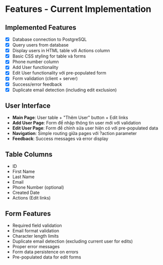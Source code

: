 # Features - Current Implementation

## Implemented Features
- [x] Database connection to PostgreSQL
- [x] Query users from database  
- [x] Display users in HTML table với Actions column
- [x] Basic CSS styling for table và forms
- [x] Phone number column
- [x] Add User functionality
- [x] Edit User functionality với pre-populated form
- [x] Form validation (client + server)
- [x] Success/error feedback
- [x] Duplicate email detection (including edit exclusion)

## User Interface
- **Main Page**: User table + "Thêm User" button + Edit links
- **Add User Page**: Form để nhập thông tin user mới với validation
- **Edit User Page**: Form để chỉnh sửa user hiện có với pre-populated data
- **Navigation**: Simple routing giữa pages với ?action parameter
- **Feedback**: Success messages và error display

## Table Columns
- ID
- First Name  
- Last Name
- Email
- Phone Number (optional)
- Created Date
- Actions (Edit links)

## Form Features
- Required field validation
- Email format validation
- Character length limits
- Duplicate email detection (excluding current user for edits)
- Proper error messages
- Form data persistence on errors
- Pre-populated data for edit forms
